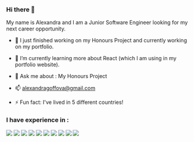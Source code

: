 ### Hi there 👋

My name is Alexandra and I am a Junior Software Engineer looking for my next career opportunity.

- 🔭 I just finished working on my Honours Project and currently working on my portfolio.

- 🌱 I’m currently learning more about React (which I am using in my portfolio website).

- 💬 Ask me about : My Honours Project

- 📫 alexandragoffova@gmail.com

- ⚡ Fun fact: I've lived in 5 different countries!


### I have experience in :

<img src="https://img.shields.io/badge/-Java-007396?logo=java&logoColor=white"> <img src="https://img.shields.io/badge/-SQLite-003B57?logo=sqlite&logoColor=white">
<img src="https://img.shields.io/badge/-JavaScript-F7DF1E?logo=javascript&logoColor=white">
<img src="https://img.shields.io/badge/-React-61DAFB?logo=react&logoColor=white">
<img src="https://img.shields.io/badge/-HTML-E34F26?logo=html5&logoColor=white">
<img src="https://img.shields.io/badge/-CSS-1572B6?logo=css3&logoColor=white">
<img src="https://img.shields.io/badge/-AWS-232F3E?logo=amazon-aws&logoColor=white">
<img src="https://img.shields.io/badge/-Kubernetes-326CE5?logo=kubernetes&logoColor=white">
<img src="https://img.shields.io/badge/-Docker-2496ED?logo=docker&logoColor=white">
<img src="https://img.shields.io/badge/-Ansible-EE0000?logo=ansible&logoColor=white">
